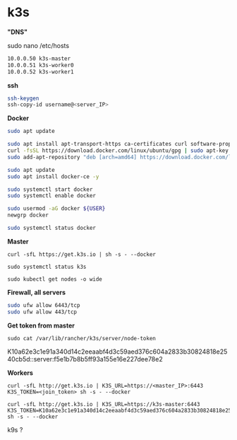 # k3s



**"DNS"**

sudo nano /etc/hosts

```bash
10.0.0.50 k3s-master
10.0.0.51 k3s-worker0
10.0.0.52 k3s-worker1
```

**ssh**

```bash
ssh-keygen
ssh-copy-id username@<server_IP>
```



**Docker**

```bash
sudo apt update

sudo apt install apt-transport-https ca-certificates curl software-properties-common -y
curl -fsSL https://download.docker.com/linux/ubuntu/gpg | sudo apt-key add -
sudo add-apt-repository "deb [arch=amd64] https://download.docker.com/linux/ubuntu focal stable"

sudo apt update
sudo apt install docker-ce -y

sudo systemctl start docker
sudo systemctl enable docker

sudo usermod -aG docker ${USER}
newgrp docker

sudo systemctl status docker
```



**Master**

```
curl -sfL https://get.k3s.io | sh -s - --docker

sudo systemctl status k3s

sudo kubectl get nodes -o wide
```

**Firewall, all servers**

```bash
sudo ufw allow 6443/tcp
sudo ufw allow 443/tcp
```

**Get token from master**

```
sudo cat /var/lib/rancher/k3s/server/node-token
```

K10a62e3c1e91a340d14c2eeaabf4d3c59aed376c604a2833b30824818e2540cb5d::server:f5e1b7b8b5ff93a155e16e227dee78e2



**Workers**

```
curl -sfL http://get.k3s.io | K3S_URL=https://<master_IP>:6443 K3S_TOKEN=<join_token> sh -s - --docker

curl -sfL http://get.k3s.io | K3S_URL=https://k3s-master:6443 K3S_TOKEN=K10a62e3c1e91a340d14c2eeaabf4d3c59aed376c604a2833b30824818e2540cb5d::server:f5e1b7b8b5ff93a155e16e227dee78e2 sh -s - --docker
```





k9s ?



































